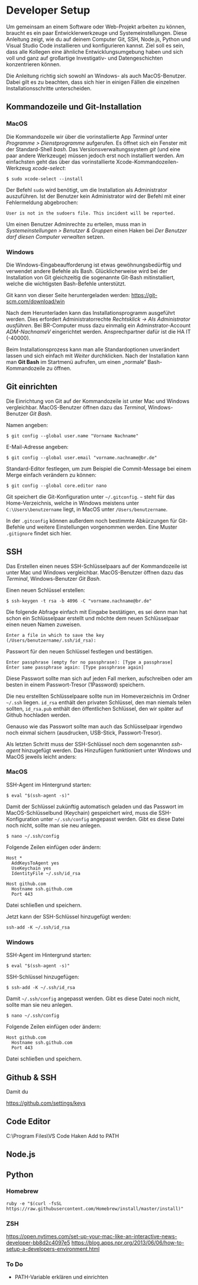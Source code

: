 # Developer Setup
Um gemeinsam an einem Software oder Web-Projekt arbeiten zu können, braucht es ein paar Entwicklerwerkzeuge und Systemeinstellungen. Diese Anleitung zeigt, wie du auf deinem Computer Git, SSH, Node.js, Python und Visual Studio Code installieren und konfigurieren kannst. Ziel soll es sein, dass alle Kollegen eine ähnliche Entwicklungsumgebung haben und sich voll und ganz auf großartige Investigativ- und  Datengeschichten konzentrieren können.

Die Anleitung richtig sich sowohl an Windows- als auch MacOS-Benutzer. Dabei gilt es zu beachten, dass sich hier in einigen Fällen die einzelnen Installationsschritte unterscheiden.  

## Kommandozeile und Git-Installation

### MacOS
Die Kommandozeile wir über die vorinstallierte App *Terminal* unter *Programme > Dienstprogramme* aufgerufen. Es öffnet sich ein Fenster mit der Standard-Shell *bash*. Das Versionsverwaltungssystem *git* (und eine paar andere Werkzeuge) müssen jedoch erst noch installiert werden. Am einfachsten geht das über das vorinstallierte Xcode-Kommandozeilen-Werkzeug *xcode-select*:

```console
$ sudo xcode-select --install
```

Der Befehl `sudo` wird benötigt, um die Installation als Administrator auszuführen. Ist der Benutzer kein Administrator wird der Befehl mit einer Fehlermeldung abgebrochen:

```console
User is not in the sudoers file. This incident will be reported.
```

Um einen Benutzer Adminrechte zu erteilen, muss man in *Systemeinstellungen > Benutzer & Gruppen* einen Haken bei *Der Benutzer darf diesen Computer verwalten* setzen.

### Windows
Die Windows-Eingabeaufforderung ist etwas gewöhnungsbedürftig und verwendet andere Befehle als Bash. Glücklicherweise wird bei der Installation von Git gleichzeitig die sogenannte Git-Bash mitinstalliert, welche die wichtigsten Bash-Befehle unterstützt.

Git kann von dieser Seite heruntergeladen werden: <https://git-scm.com/download/win>

Nach dem Herunterladen kann das Installationsprogramm ausgeführt werden. Dies erfordert Administratorrechte *Rechtsklick -> Als Administrator ausführen*. Bei BR-Computer muss dazu einmalig ein Adminstrator-Account *ADM-NachnameV* eingerichtet werden. Ansprechpartner dafür ist die HA IT (-40000).

Beim Installationsprozess kann man alle Standardoptionen unverändert lassen und sich einfach mit *Weiter* durchklicken. Nach der Installation kann man **Git Bash** im Startmenü aufrufen, um einen „normale“ Bash-Kommandozeile zu öffnen.

## Git einrichten
Die Einrichtung von Git auf der Kommandozeile ist unter Mac und Windows vergleichbar. MacOS-Benutzer öffnen dazu das *Terminal*, Windows-Benutzer *Git Bash*. 

Namen angeben:

```console
$ git config --global user.name "Vorname Nachname"
```

E-Mail-Adresse angeben:

```console
$ git config --global user.email "vorname.nachname@br.de"
```

Standard-Editor festlegen, um zum Beispiel die Commit-Message bei einem Merge einfach verändern zu können:

```console
$ git config --global core.editor nano
```

Git speichert die Git-Konfiguration unter `~/.gitconfig`. `~` steht für das Home-Verzeichnis, welche in Windows meistens unter `C:\Users\benutzername` liegt, in MacOS unter `/Users/benutzername`.

In der `.gitconfig` können außerdem noch bestimmte Abkürzungen für Git-Befehle und weitere Einstellungen vorgenommen werden. Eine Muster `.gitignore` findet sich hier.

## SSH
Das Erstellen einen neues SSH-Schlüsselpaars auf der Kommandozeile ist unter Mac und Windows vergleichbar. MacOS-Benutzer öffnen dazu das *Terminal*, Windows-Benutzer *Git Bash*.

Einen neuen Schlüssel erstellen:

```console
$ ssh-keygen -t rsa -b 4096 -C "vorname.nachname@br.de"
```

Die folgende Abfrage einfach mit Eingabe bestätigen, es sei denn man hat schon ein Schlüsselpaar erstellt und möchte dem neuen Schlüsselpaar einen neuen Namen zuweisen.

```console
Enter a file in which to save the key (/Users/benutzername/.ssh/id_rsa):
```

Passwort für den neuen Schlüssel festlegen und bestätigen.

```console
Enter passphrase (empty for no passphrase): [Type a passphrase]
Enter same passphrase again: [Type passphrase again]
```

Diese Passwort sollte man sich auf jeden Fall merken, aufschreiben oder am besten in einem Passwort-Tresor (1Password) speichern. 

Die neu erstellten Schlüsselpaare sollte nun im Homeverzeichnis im Ordner `~/.ssh` liegen. `id_rsa` enthält den privaten Schlüssel, den man niemals teilen sollten, `id_rsa.pub` enthält den öffentlichen Schlüssel, den wir später auf Github hochladen werden.

Genauso wie das Passwort sollte man auch das Schlüsselpaar irgendwo noch einmal sichern (ausdrucken, USB-Stick, Passwort-Tresor).

Als letzten Schritt muss der SSH-Schlüssel noch dem sogenannten *ssh-agent* hinzugefügt werden. Das Hinzufügen funktioniert unter Windows und MacOS jeweils leicht anders:

### MacOS
SSH-Agent im Hintergrund starten:

```console
$ eval "$(ssh-agent -s)"
```

Damit der Schlüssel zukünftig automatisch geladen und das Passwort im MacOS-Schlüsselbund (Keychain) gespeichert wird, muss die SSH-Konfiguration unter `~/.ssh/config` angepasst werden. Gibt es diese Datei noch nicht, sollte man sie neu anlegen.

```console
$ nano ~/.ssh/config
```

Folgende Zeilen einfügen oder ändern:

```ssh-config
Host *
  AddKeysToAgent yes
  UseKeychain yes
  IdentityFile ~/.ssh/id_rsa

Host github.com
  Hostname ssh.github.com
  Port 443
```

Datei schließen und speichern.

Jetzt kann der SSH-Schlüssel hinzugefügt werden:

```console
ssh-add -K ~/.ssh/id_rsa
```

### Windows
SSH-Agent im Hintergrund starten:

```console
$ eval "$(ssh-agent -s)"
```

SSH-Schlüssel hinzugefügen:

```console
$ ssh-add -K ~/.ssh/id_rsa
```

Damit `~/.ssh/config` angepasst werden. Gibt es diese Datei noch nicht, sollte man sie neu anlegen.

```console
$ nano ~/.ssh/config
```

Folgende Zeilen einfügen oder ändern:

```
Host github.com
  Hostname ssh.github.com
  Port 443
```

Datei schließen und speichern.

## Github & SSH
Damit du 

<https://github.com/settings/keys>

## Code Editor
C:\Program Files\VS Code
Haken Add to PATH

## Node.js

## Python

### Homebrew

```console
ruby -e "$(curl -fsSL https://raw.githubusercontent.com/Homebrew/install/master/install)"
```

### ZSH

https://open.nytimes.com/set-up-your-mac-like-an-interactive-news-developer-bb8d2c4097e5
https://blog.apps.npr.org/2013/06/06/how-to-setup-a-developers-environment.html


### To Do
- PATH-Variable erklären und einrichten

